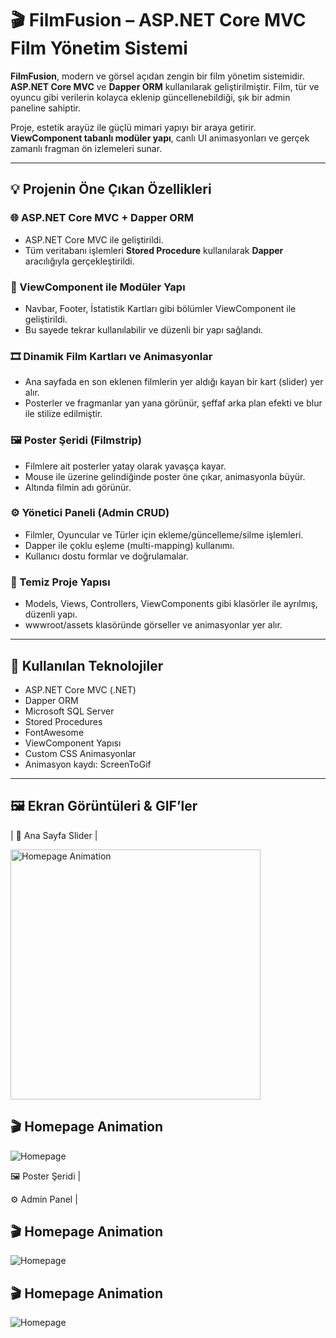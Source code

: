 # 🎬 FilmFusion – ASP.NET Core MVC Film Yönetim Sistemi

**FilmFusion**, modern ve görsel açıdan zengin bir film yönetim sistemidir. **ASP.NET Core MVC** ve **Dapper ORM** kullanılarak geliştirilmiştir. Film, tür ve oyuncu gibi verilerin kolayca eklenip güncellenebildiği, şık bir admin paneline sahiptir.

Proje, estetik arayüz ile güçlü mimari yapıyı bir araya getirir. **ViewComponent tabanlı modüler yapı**, canlı UI animasyonları ve gerçek zamanlı fragman ön izlemeleri sunar.

-----

## 💡 Projenin Öne Çıkan Özellikleri

### 🌐 ASP.NET Core MVC + Dapper ORM
- ASP.NET Core MVC ile geliştirildi.
- Tüm veritabanı işlemleri **Stored Procedure** kullanılarak **Dapper** aracılığıyla gerçekleştirildi.

### 🧩 ViewComponent ile Modüler Yapı
- Navbar, Footer, İstatistik Kartları gibi bölümler ViewComponent ile geliştirildi.
- Bu sayede tekrar kullanılabilir ve düzenli bir yapı sağlandı.

### 🎞️ Dinamik Film Kartları ve Animasyonlar
- Ana sayfada en son eklenen filmlerin yer aldığı kayan bir kart (slider) yer alır.
- Posterler ve fragmanlar yan yana görünür, şeffaf arka plan efekti ve blur ile stilize edilmiştir.

### 🖼️ Poster Şeridi (Filmstrip)
- Filmlere ait posterler yatay olarak yavaşça kayar.
- Mouse ile üzerine gelindiğinde poster öne çıkar, animasyonla büyür.
- Altında filmin adı görünür.

### ⚙️ Yönetici Paneli (Admin CRUD)
- Filmler, Oyuncular ve Türler için ekleme/güncelleme/silme işlemleri.
- Dapper ile çoklu eşleme (multi-mapping) kullanımı.
- Kullanıcı dostu formlar ve doğrulamalar.

### 📁 Temiz Proje Yapısı
- Models, Views, Controllers, ViewComponents gibi klasörler ile ayrılmış, düzenli yapı.
- wwwroot/assets klasöründe görseller ve animasyonlar yer alır.

-----

## 🔧 Kullanılan Teknolojiler

- ASP.NET Core MVC (.NET)
- Dapper ORM
- Microsoft SQL Server
- Stored Procedures
- FontAwesome
- ViewComponent Yapısı
- Custom CSS Animasyonlar
- Animasyon kaydı: ScreenToGif

-----

## 🖼️ Ekran Görüntüleri & GIF’ler

| 🎥 Ana Sayfa Slider | 

<img src="assets/Animation1.gif" width="400" alt="Homepage Animation" />


## 🎬 Homepage Animation
![Homepage](assets/Animation1.gif)




🖼️ Poster Şeridi | 




⚙️ Admin Panel |









## 🎬 Homepage Animation
![Homepage](assets/Animation2.gif)


## 🎬 Homepage Animation
![Homepage](assets/Animation3.gif)
